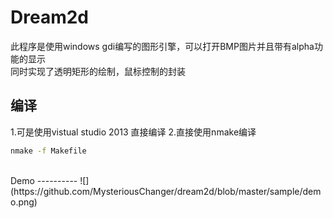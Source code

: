 Dream2d
========
此程序是使用windows gdi编写的图形引擎，可以打开BMP图片并且带有alpha功能的显示<BR>
同时实现了透明矩形的绘制，鼠标控制的封装<BR>

编译
--------
1.可是使用vistual studio 2013 直接编译
2.直接使用nmake编译
```Bash
nmake -f Makefile
```
<BR>
Demo
----------
![](https://github.com/MysteriousChanger/dream2d/blob/master/sample/demo.png)  
